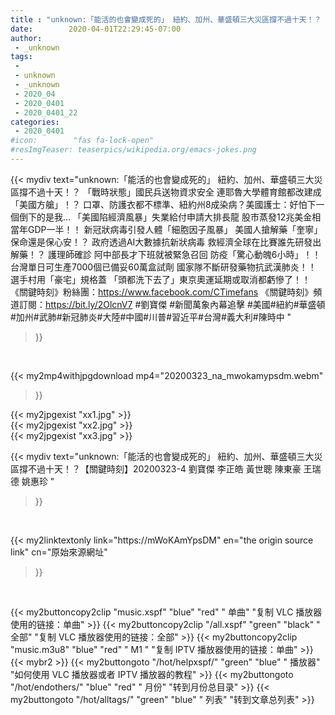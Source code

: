```yaml
---
title : "unknown:「能活的也會變成死的」 紐約、加州、華盛頓三大災區撐不過十天！？【關鍵時刻】20200323-4 劉寶傑 李正皓 黃世聰 陳東豪 王瑞德 姚惠珍 "
date:        2020-04-01T22:29:45-07:00
author:
 - _unknown
tags:
 - 
 - unknown
 - _unknown
 - 2020_04
 - 2020_0401
 - 2020_0401_22
categories:
 - 2020_0401
#icon:        "fas fa-lock-open"
#resImgTeaser: teaserpics/wikipedia.org/emacs-jokes.png
---
```







{{< mydiv text="unknown:「能活的也會變成死的」 紐約、加州、華盛頓三大災區撐不過十天！？ 「戰時狀態」國民兵送物資求安全 連耶魯大學體育館都改建成「美國方艙」！？ 口罩、防護衣都不標準、紐約州8成染病？美國護士：好怕下一個倒下的是我… 「美國陷經濟風暴」失業給付申請大排長龍 股市蒸發12兆美金相當年GDP一半！！ 新冠狀病毒引發人體「細胞因子風暴」 美國人搶解藥「奎寧」保命還是保心安！？ 政府透過AI大數據抗新狀病毒 救經濟全球在比賽誰先研發出解藥！？ 護理師確診 阿中部長才下班就被緊急召回 防疫「驚心動魄6小時」！！ 台灣單日可生產7000個已備妥60萬盒試劑 國家隊不斷研發藥物抗武漢肺炎！！ 選手村用「豪宅」規格蓋 「頭都洗下去了」東京奧運延期或取消都虧慘了！！  《關鍵時刻》粉絲團：https://www.facebook.com/CTimefans 《關鍵時刻》頻道訂閱：https://bit.ly/2OlcnV7  #劉寶傑 #新聞萬象內幕追擊 #美國#紐約#華盛頓#加州#武肺#新冠肺炎#大陸#中國#川普#習近平#台灣#義大利#陳時中 "
>}}
<br>


{{< my2mp4withjpgdownload mp4="20200323_na_mwokamypsdm.webm"
>}}

{{< my2jpgexist "xx1.jpg" >}}<br>
{{< my2jpgexist "xx2.jpg" >}}<br>
{{< my2jpgexist "xx3.jpg" >}}<br>



{{< mydiv text="unknown:「能活的也會變成死的」 紐約、加州、華盛頓三大災區撐不過十天！？【關鍵時刻】20200323-4 劉寶傑 李正皓 黃世聰 陳東豪 王瑞德 姚惠珍 "
>}}
<br>

{{< my2linktextonly link="https://mWoKAmYpsDM"
en="the origin source link" cn="原始來源網址"
>}}


<br>


{{< my2buttoncopy2clip "music.xspf"        "blue"   "red"    " 单曲"  "复制 VLC 播放器使用的链接：单曲" >}} {{< my2buttoncopy2clip "/all.xspf"         "green"  "black"  " 全部"  "复制 VLC 播放器使用的链接：全部" >}} {{< my2buttoncopy2clip "music.m3u8"        "blue"   "red"    " M1 "    "复制 IPTV 播放器使用的链接：单曲" >}} {{< mybr2 >}} {{< my2buttongoto      "/hot/helpxspf/"    "green"  "blue"   " 播放器" "如何使用 VLC 播放器或者 IPTV 播放器的教程" >}} {{< my2buttongoto      "/hot/endothers/"   "blue"   "red"    " 月份"   "转到月份总目录" >}} {{< my2buttongoto      "/hot/alltags/"     "green"  "blue"   " 列表"   "转到文章总列表" >}} 

